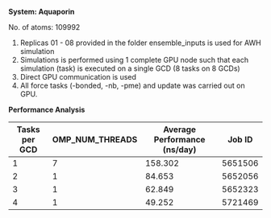 **System: Aquaporin**

No. of atoms: 109992

1. Replicas 01 - 08 provided in the folder ensemble_inputs is used for AWH simulation
2. Simulations is performed using 1 complete GPU node such that each simulation (task) is executed on a single GCD (8 tasks on 8 GCDs)
3. Direct GPU communication is used
4. All force tasks (-bonded, -nb, -pme) and update was carried out on GPU.

**Performance Analysis**

| Tasks per GCD |  OMP_NUM_THREADS   | Average Performance (ns/day) |    Job ID      |
|---------------|--------------------|------------------------------|----------------|
|       1       |        7           |       158.302                |    5651506     |
|       2       |        1           |        84.653                |    5652056     |
|       3       |        1           |        62.849                |    5652323     |
|       4       |        1           |        49.252                |    5721469     |



